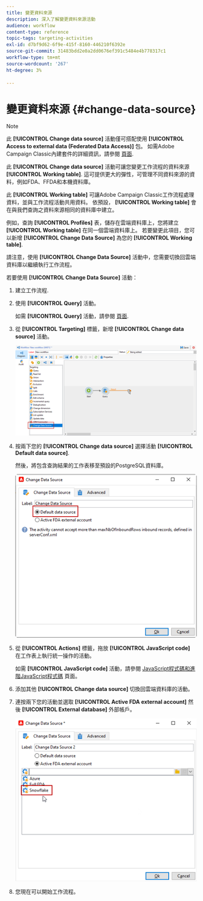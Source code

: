 ```yaml
---
title: 變更資料來源
description: 深入了解變更資料來源活動
audience: workflow
content-type: reference
topic-tags: targeting-activities
exl-id: d7bf9d62-6f9e-415f-8160-446210f6392e
source-git-commit: 31483bdd2e0a2dd0676ef391c5484e4b778317c1
workflow-type: tm+mt
source-wordcount: '267'
ht-degree: 3%

---
```


# 變更資料來源 {#change-data-source}

>[!NOTE]
>
> 此 **[!UICONTROL Change data source]** 活動僅可搭配使用 **[!UICONTROL Access to external data (Federated Data Access)]** 包。 如需Adobe Campaign Classic內建套件的詳細資訊，請參閱 [頁面](../../installation/using/installing-campaign-standard-packages.md).

此 **[!UICONTROL Change data source]** 活動可讓您變更工作流程的資料來源 **[!UICONTROL Working table]**. 這可提供更大的彈性，可管理不同資料來源的資料，例如FDA、FFDA和本機資料庫。

此 **[!UICONTROL Working table]** 可讓Adobe Campaign Classic工作流程處理資料，並與工作流程活動共用資料。
依預設， **[!UICONTROL Working table]** 會在與我們查詢之資料來源相同的資料庫中建立。

例如，查詢 **[!UICONTROL Profiles]** 表，儲存在雲端資料庫上，您將建立 **[!UICONTROL Working table]** 在同一個雲端資料庫上。
若要變更此項目，您可以新增 **[!UICONTROL Change Data Source]** 為您的 **[!UICONTROL Working table]**.

請注意，使用 **[!UICONTROL Change Data Source]** 活動中，您需要切換回雲端資料庫以繼續執行工作流程。

若要使用 **[!UICONTROL Change Data Source]** 活動：

1. 建立工作流程.

1. 使用 **[!UICONTROL Query]** 活動。

   如需 **[!UICONTROL Query]** 活動，請參閱 [頁面](../../workflow/using/query.md#creating-a-query).

1. 從 **[!UICONTROL Targeting]** 標籤，新增 **[!UICONTROL Change data source]** 活動。

   ![](assets/change-data-source.png)

1. 按兩下您的 **[!UICONTROL Change data source]** 選擇活動 **[!UICONTROL Default data source]**.

   然後，將包含查詢結果的工作表移至預設的PostgreSQL資料庫。

   ![](assets/change-data-source_2.png)

1. 從 **[!UICONTROL Actions]** 標籤，拖放 **[!UICONTROL JavaScript code]** 在工作表上執行統一操作的活動。

   如需 **[!UICONTROL JavaScript code]** 活動，請參閱 [JavaScript程式碼和進階JavaScript程式碼](../../workflow/using/sql-code-and-javascript-code.md#javascript-code) 頁面。

1. 添加其他 **[!UICONTROL Change data source]** 切換回雲端資料庫的活動。

1. 連按兩下您的活動並選取 **[!UICONTROL Active FDA external account]** 然後 **[!UICONTROL External database]** 外部帳戶。

   ![](assets/change-data-source_3.png)

1. 您現在可以開始工作流程。
